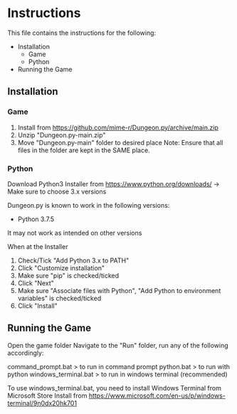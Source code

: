 # Instructions

This file contains the instructions for the following:

- Installation
	- Game
	- Python
- Running the Game

## Installation

### Game

1. Install from https://github.com/mime-r/Dungeon.py/archive/main.zip
2. Unzip "Dungeon.py-main.zip"
3. Move "Dungeon.py-main" folder to desired place
Note: Ensure that all files in the folder are kept in the SAME place.

### Python

Download Python3 Installer from https://www.python.org/downloads/
-> Make sure to choose 3.x versions

Dungeon.py is known to work in the following versions:
- Python 3.7.5

It may not work as intended on other versions

When at the Installer
1. Check/Tick "Add Python 3.x to PATH"
2. Click "Customize installation"
3. Make sure "pip" is checked/ticked
4. Click "Next"
5. Make sure "Associate files with Python", "Add Python to environment variables" is checked/ticked
6. Click "Install"

## Running the Game

Open the game folder
Navigate to the "Run" folder,
run any of the following accordingly:

command_prompt.bat   > to run in command prompt
python.bat           > to run with python
windows_terminal.bat > to run in windows terminal (recommended)

To use windows_terminal.bat, you need to install Windows Terminal from Microsoft Store
Install from https://www.microsoft.com/en-us/p/windows-terminal/9n0dx20hk701

